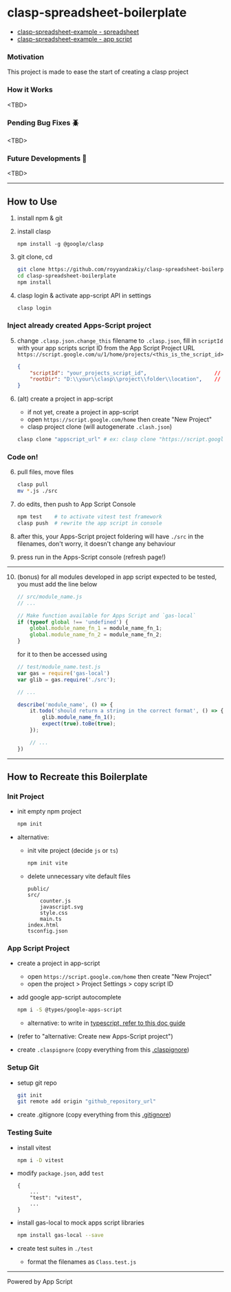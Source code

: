 # clasp-spreadsheet-boilerplate

- [clasp-spreadsheet-example - spreadsheet](https://docs.google.com/spreadsheets/d/1GrbSH2AoUBIbndqOf6yB3LvCTnx49-3tWq242SZxwdI/edit)
- [clasp-spreadsheet-example - app script](https://script.google.com/home/projects/1FghjX0N_4darjheBl-3ZlOVi-MXS4yJWHVKit_3hMPnUD42zI2taKUG_/edit)

### Motivation
This project is made to ease the start of creating a clasp project

### How it Works
<TBD\>

### Pending Bug Fixes 🪲
<TBD\>

### Future Developments 🌱
<TBD\>

---

## How to Use
1. install npm & git
2. install clasp

    `npm install -g @google/clasp`

3. git clone, cd
    ```bash
    git clone https://github.com/royyandzakiy/clasp-spreadsheet-boilerplate.git
    cd clasp-spreadsheet-boilerplate
    npm install
    ```

4. clasp login & activate app-script API in settings
    ```bash
    clasp login
    ```


### Inject already created Apps-Script project
5. change `.clasp.json.change_this` filename to `.clasp.json`, fill in `scriptId` with your app scripts script ID from the App Script Project URL `https://script.google.com/u/1/home/projects/<this_is_the_script_id>`
    ```json
    {
        "scriptId": "your_projects_script_id",                      // change this
        "rootDir": "D:\\your\\clasp\\project\\folder\\location",    // change this
    }
    ```

5. (alt) create a project in app-script
    - if not yet, create a project in app-script
    - open `https://script.google.com/home` then create "New Project"
    - clasp project clone (will autogenerate `.clash.json`)
    ```bash
    clasp clone "appscript_url" # ex: clasp clone "https://script.google.com/home/projects/1FghjX0N_4darjheBl-3ZlOVi-MXS4yJWHVKit_3hMPnUD42zI2taKUG_/edit"
    ```

### Code on!
6. pull files, move files
    ```bash
    clasp pull
    mv *.js ./src
    ```

7. do edits, then push to App Script Console
    ```bash
    npm test    # to activate vitest test framework
    clasp push  # rewrite the app script in console
    ```

8. after this, your Apps-Script project foldering will have `./src` in the filenames, don't worry, it doesn't change any behaviour
9. press run in the Apps-Script console (refresh page!)

---

10. (bonus) for all modules developed in app script expected to be tested, you must add the line below
    ```javascript
    // src/module_name.js
    // ...

    // Make function available for Apps Script and `gas-local`
    if (typeof global !== 'undefined') {
        global.module_name_fn_1 = module_name_fn_1;
        global.module_name_fn_2 = module_name_fn_2;
    }
    ```

    for it to then be accessed using

    ```javascript
    // test/module_name.test.js
    var gas = require('gas-local')
    var glib = gas.require('./src');

    // ...

    describe('module_name', () => {
        it.todo('should return a string in the correct format', () => {
            glib.module_name_fn_1();
            expect(true).toBe(true);
        });

        // ...
    })
    ```

---

## How to Recreate this Boilerplate
### Init Project
- init empty npm project
    ```bash
    npm init
    ```

- alternative:
    - init vite project (decide `js` or `ts`)
        ```bash
        npm init vite
        ```

    - delete unnecessary vite default files
        ```
        public/
        src/
            counter.js
            javascript.svg
            style.css
            main.ts
        index.html
        tsconfig.json
        ```

### App Script Project
- create a project in app-script
    - open `https://script.google.com/home` then create "New Project"
    - open the project > Project Settings > copy script ID

- add google app-script autocomplete
    ```bash
    npm i -S @types/google-apps-script
    ```

    - alternative: to write in [typescript, refer to this doc guide](https://github.com/google/clasp/blob/master/docs/typescript.md)

- (refer to "alternative: Create new Apps-Script project")

- create `.claspignore` (copy everything from this [.claspignore](./.claspignore))

### Setup Git
- setup git repo
    ```bash
    git init
    git remote add origin "github_repository_url"
    ```

- create .gitignore (copy everything from this [.gitignore](./.gitignore))

### Testing Suite
- install vitest
    ```bash
    npm i -D vitest
    ```

- modify `package.json`, add `test`
    ```
    {
        ...
        "test": "vitest",
        ...
    }
    ```

- install gas-local to mock apps script libraries
    ```bash
    npm install gas-local --save
    ```

- create test suites in `./test`
    - format the filenames as `Class.test.js`

---

Powered by App Script
